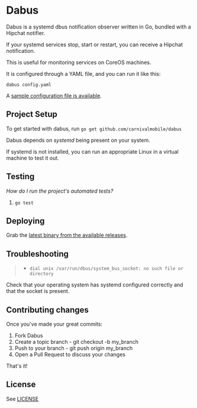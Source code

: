 # Dabus

Dabus is a systemd dbus notification observer written in Go, bundled with a Hipchat notifier.

If your systemd services stop, start or restart, you can receive a Hipchat notification.

This is useful for monitoring services on CoreOS machines.

It is configured through a YAML file, and you can run it like this:

`dabus config.yaml`

A [sample configuration file is available](sample_config.yaml).

## Project Setup

To get started with dabus, run `go get github.com/carnivalmobile/dabus`

Dabus depends on *systemd* being present on your system.

If systemd is not installed, you can run an appropriate Linux in a virtual machine to test it out.

## Testing

_How do I run the project's automated tests?_

1. `go test`

## Deploying

Grab the [latest binary from the available releases](https://github.com/carnivalmobile/dabus/releases).

## Troubleshooting

> - `dial unix /var/run/dbus/system_bus_socket: no such file or directory`

Check that your operating system has systemd configured correctly and that the socket is present.

## Contributing changes

Once you've made your great commits:

1. Fork Dabus
2. Create a topic branch - git checkout -b my_branch
3. Push to your branch - git push origin my_branch
4. Open a Pull Request to discuss your changes

That's it!

## License

See [LICENSE](LICENSE)
